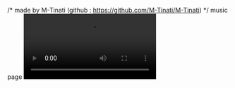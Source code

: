 /* made by M-Tinati (github : https://github.com/M-Tinati/M-Tinati)  */
music page
<video src="Recording 2024-02-19 113250.mp4"></video>